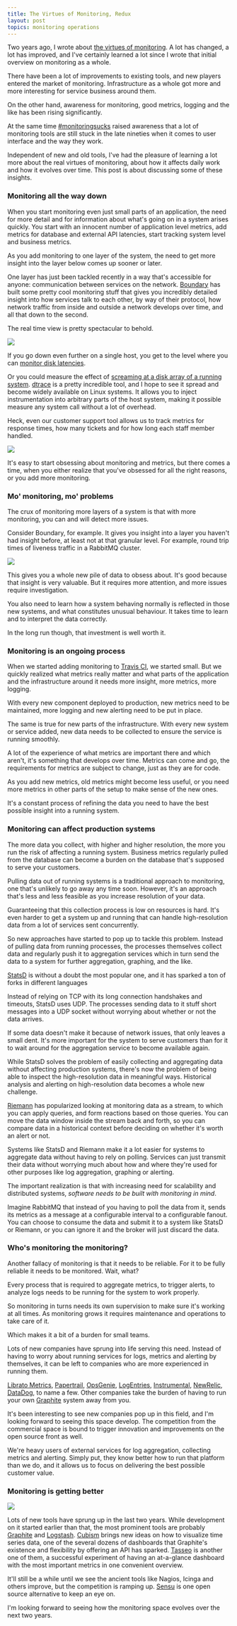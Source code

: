 ```yaml
---
title: The Virtues of Monitoring, Redux
layout: post
topics: monitoring operations
---
```

Two years ago, I wrote about [the virtues of
monitoring](/2011/1/5/the_virtues_of_monitoring.html). A lot has changed, a lot
has improved, and I've certainly learned a lot since I wrote that initial
overview on monitoring as a whole.

There have been a lot of improvements to existing tools, and new players entered
the market of monitoring. Infrastructure as a whole got more and more
interesting for service business around them.

On the other hand, awareness for monitoring, good metrics, logging and the like
has been rising significantly.

At the same time
[#monitoringsucks](http://lusislog.blogspot.de/2011/06/why-monitoring-sucks.html)
raised awareness that a lot of monitoring tools are still stuck in the late
nineties when it comes to user interface and the way they work.

Independent of new and old tools, I've had the pleasure of learning a lot more
about the real virtues of monitoring, about how it affects daily work and how it
evolves over time. This post is about discussing some of these insights.

### Monitoring all the way down

When you start monitoring even just small parts of an application, the need for
more detail and for information about what's going on in a system arises
quickly. You start with an innocent number of application level metrics, add
metrics for database and external API latencies, start tracking system level and
business metrics.

As you add monitoring to one layer of the system, the need to get more insight
into the layer below comes up sooner or later.

One layer has just been tackled recently in a way that's accessible for anyone:
communication between services on the network. [Boundary](http://boundary.com)
has built some pretty cool monitoring stuff that gives you incredibly detailed
insight into how services talk to each other, by way of their protocol, how
network traffic from inside and outside a network develops over time, and all
that down to the second.

The real time view is pretty spectacular to behold.

![](http://s3itch.paperplanes.de/boundary-20130110-111149.png)

If you go down even further on a single host, you get to the level where you can
[monitor disk latencies](http://queue.acm.org/detail.cfm?id=1809426).

Or you could measure the effect of [screaming at a disk array of a running
system](http://www.youtube.com/watch?v=tDacjrSCeq4).
[dtrace](http://hub.opensolaris.org/bin/view/Community+Group+dtrace/WebHome) is
a pretty incredible tool, and I hope to see it spread and become widely
available on Linux systems. It allows you to inject instrumentation into
arbitrary parts of the host system, making it possible measure any system call
without a lot of overhead.

Heck, even our customer support tool allows us to track metrics for response
times, how many tickets and for how long each staff member handled.

![](http://s3itch.paperplanes.de/helpscout-20130110-111643.png)

It's easy to start obsessing about monitoring and metrics, but there comes a
time, when you either realize that you've obsessed for all the right reasons, or
you add more monitoring.

### Mo' monitoring, mo' problems

The crux of monitoring more layers of a system is that with more monitoring, you
can and will detect more issues.

Consider Boundary, for example. It gives you insight into a layer you haven't
had insight before, at least not at that granular level. For example, round trip
times of liveness traffic in a RabbitMQ cluster.

![](http://s3itch.paperplanes.de/appvis-20130110-111851.png)

This gives you a whole new pile of data to obsess about. It's good because that
insight is very valuable. But it requires more attention, and more issues require
investigation.

You also need to learn how a system behaving normally is reflected in those new
systems, and what constitutes unusual behaviour. It takes time to learn and to
interpret the data correctly.

In the long run though, that investment is well worth it.

### Monitoring is an ongoing process

When we started adding monitoring to [Travis CI](http://travis-ci.org), we
started small. But we quickly realized what metrics really matter and what parts
of the application and the infrastructure around it needs more insight, more
metrics, more logging.

With every new component deployed to production, new metrics need to be
maintained, more logging and new alerting need to be put in place.

The same is true for new parts of the infrastructure. With every new system or
service added, new data needs to be collected to ensure the service is running
smoothly.

A lot of the experience of what metrics are important there and which aren't,
it's something that develops over time. Metrics can come and go, the
requirements for metrics are subject to change, just as they are for code.

As you add new metrics, old metrics might become less useful, or you need more
metrics in other parts of the setup to make sense of the new ones.

It's a constant process of refining the data you need to have the best possible
insight into a running system.

### Monitoring can affect production systems

The more data you collect, with higher and higher resolution, the more you run
the risk of affecting a running system. Business metrics regularly pulled from
the database can become a burden on the database that's supposed to serve your
customers.

Pulling data out of running systems is a traditional approach to monitoring, one
that's unlikely to go away any time soon. However, it's an approach that's less
and less feasible as you increase resolution of your data.

Guaranteeing that this collection process is low on resources is hard. It's even
harder to get a system up and running that can handle high-resolution data from
a lot of services sent concurrently.

So new approaches have started to pop up to tackle this problem. Instead of
pulling data from running processes, the processes themselves collect data and
regularly push it to aggregation services which in turn send the data to a
system for further aggregation, graphing, and the like.

[StatsD](https://github.com/etsy/statsd) is without a doubt the most popular
one, and it has sparked a ton of forks in different languages

Instead of relying on TCP with its long connection handshakes and timeouts,
StatsD uses UDP. The processes sending data to it stuff short messages into a
UDP socket without worrying about whether or not the data arrives.

If some data doesn't make it because of network issues, that only leaves a small
dent. It's more important for the system to serve customers than for it to wait
around for the aggregation service to become available again.

While StatsD solves the problem of easily collecting and aggregating data
without affecting production systems, there's now the problem of being able to
inspect the high-resolution data in meaningful ways. Historical analysis and
alerting on high-resolution data becomes a whole new challenge.

[Riemann](http://riemann.io) has popularized looking at monitoring data as a
stream, to which you can apply queries, and form reactions based on those
queries. You can move the data window inside the stream back and forth, so you
can compare data in a historical context before deciding on whether it's worth
an alert or not.

Systems like StatsD and Riemann make it a lot easier for systems to aggregate
data without having to rely on polling. Services can just transmit their data
without worrying much about how and where they're used for other purposes like
log aggregation, graphing or alerting.

The important realization is that with increasing need for scalability and
distributed systems, _software needs to be built with monitoring in mind_.

Imagine RabbitMQ that instead of you having to poll the data from it, sends its
metrics as a message at a configurable interval to a configurable fanout. You
can choose to consume the data and submit it to a system like StatsD or Riemann,
or you can ignore it and the broker will just discard the data.

### Who's monitoring the monitoring?

Another fallacy of monitoring is that it needs to be reliable. For it to be
fully reliable it needs to be monitored. Wait, what?

Every process that is required to aggregate metrics, to trigger alerts, to
analyze logs needs to be running for the system to work properly.

So monitoring in turns needs its own supervision to make sure it's working at
all times. As monitoring grows it requires maintenance and operations to take
care of it.

Which makes it a bit of a burden for small teams.

Lots of new companies have sprung into life serving this need. Instead of having
to worry about running services for logs, metrics and alerting by themselves, it
can be left to companies who are more experienced in running them.

[Librato Metrics](http://metrics.librato.com),
[Papertrail](http://papertrailapp.com), [OpsGenie](http://opsgenie.com),
[LogEntries](http://logentries.com), [Instrumental](http://instrumentalapp.com),
[NewRelic](http://newrelic.com), [DataDog](http://www.datadoghq.com), to name a
few. Other companies take the burden of having to run your own
[Graphite](http://hostedgraphite.com) system away from you.

It's been interesting to see new companies pop up in this field, and I'm looking
forward to seeing this space develop. The competition from the commercial space
is bound to trigger innovation and improvements on the open source front as
well.

We're heavy users of external services for log aggregation, collecting metrics
and alerting. Simply put, they know better how to run that platform than we do,
and it allows us to focus on delivering the best possible customer value.

### Monitoring is getting better

![](http://s3itch.paperplanes.de/cubism-1-20130110-111954.png)

Lots of new tools have sprung up in the last two years. While development on it
started earlier than that, the most prominent tools are probably
[Graphite](http://graphite.wikidot.com) and [Logstash](http://logstash.net).
[Cubism](http://square.github.com/cubism/) brings new ideas on how to visualize
time series data, one of the several dozens of dashboards that Graphite's
existence and flexibility by offering an API has sparked.
[Tasseo](https://github.com/obfuscurity/tasseo) is another one of them, a
successful experiment of having an at-a-glance dashboard with the most important
metrics in one convenient overview.

It'll still be a while until we see the ancient tools like Nagios, Icinga and
others improve, but the competition is ramping up.
[Sensu](https://github.com/sensu/sensu) is one open source alternative to keep
an eye on.

I'm looking forward to seeing how the monitoring space evolves over the next two
years.

